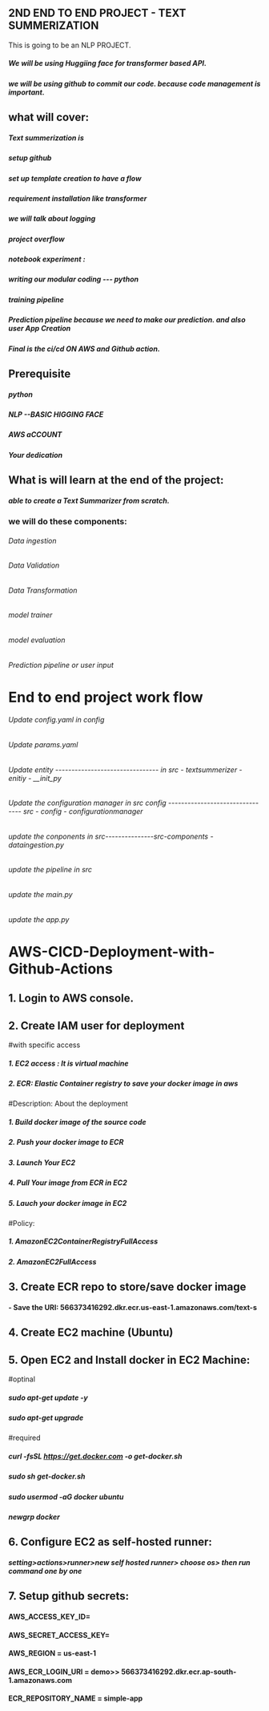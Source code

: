 
## 2ND END TO END PROJECT - TEXT SUMMERIZATION
This is going to be an NLP PROJECT.

##### We will be using Huggiing face for transformer based API.
##### we will be using github to commit our code. because code management is important.

## what will cover:
##### Text summerization is 
##### setup github
##### set up template creation to have a flow
##### requirement installation like transformer 
##### we will talk about logging 
##### project overflow
##### notebook experiment : 
##### writing our modular coding --- python
##### training pipeline
##### Prediction pipeline because we need to make our prediction. and also user App Creation
##### Final is the ci/cd ON AWS and Github action.


## Prerequisite
##### python
##### NLP --BASIC HIGGING FACE
##### AWS aCCOUNT
##### Your dedication


## What is will learn at the end of the project:
##### able to create a Text Summarizer from scratch.


### we will do these components:
###### Data ingestion
###### Data Validation
###### Data Transformation
###### model trainer
###### model evaluation
###### Prediction pipeline or user input


# End to end project work flow
###### Update config.yaml in config
###### Update params.yaml
###### Update entity -------------------------------- in src - textsummerizer - enitiy - __init_py
###### Update the configuration manager in src config -------------------------------- src - config - configurationmanager
###### update the conponents in src---------------src-components - dataingestion.py
###### update the pipeline in src
###### update the main.py
###### update the app.py



# AWS-CICD-Deployment-with-Github-Actions
## 1. Login to AWS console.
## 2. Create IAM user for deployment

#with specific access

##### 1. EC2 access : It is virtual machine

##### 2. ECR: Elastic Container registry to save your docker image in aws


#Description: About the deployment

##### 1. Build docker image of the source code

##### 2. Push your docker image to ECR

##### 3. Launch Your EC2 

##### 4. Pull Your image from ECR in EC2

##### 5. Lauch your docker image in EC2

#Policy:

##### 1. AmazonEC2ContainerRegistryFullAccess

##### 2. AmazonEC2FullAccess

## 3. Create ECR repo to store/save docker image
#### - Save the URI: 566373416292.dkr.ecr.us-east-1.amazonaws.com/text-s

## 4. Create EC2 machine (Ubuntu)
## 5. Open EC2 and Install docker in EC2 Machine:

#optinal

##### sudo apt-get update -y

##### sudo apt-get upgrade

#required

##### curl -fsSL https://get.docker.com -o get-docker.sh

##### sudo sh get-docker.sh

##### sudo usermod -aG docker ubuntu

##### newgrp docker


## 6. Configure EC2 as self-hosted runner:
##### setting>actions>runner>new self hosted runner> choose os> then run command one by one

## 7. Setup github secrets:
#### AWS_ACCESS_KEY_ID=

#### AWS_SECRET_ACCESS_KEY=

#### AWS_REGION = us-east-1

#### AWS_ECR_LOGIN_URI = demo>>  566373416292.dkr.ecr.ap-south-1.amazonaws.com

#### ECR_REPOSITORY_NAME = simple-app